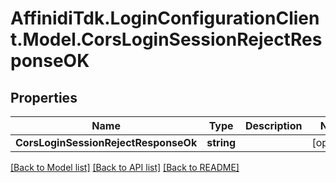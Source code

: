 # AffinidiTdk.LoginConfigurationClient.Model.CorsLoginSessionRejectResponseOK

## Properties

Name | Type | Description | Notes
------------ | ------------- | ------------- | -------------
**CorsLoginSessionRejectResponseOk** | **string** |  | [optional] 

[[Back to Model list]](../README.md#documentation-for-models) [[Back to API list]](../README.md#documentation-for-api-endpoints) [[Back to README]](../README.md)

